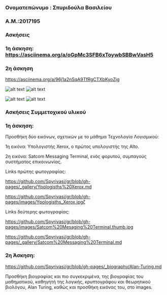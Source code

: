 
### Ονοματεπώνυμο : Σπυριδούλα Βασιλείου

### Α.Μ.:2017195

### Ασκήσεις

### 1η άσκηση: https://asciinema.org/a/oGpMc3SFB6xToywbSBBwVasH5

### 2η άσκηση

https://asciinema.org/a/96j1a2nSqA9TfRgCTXbKyoZjg



![alt text](https://github.com/Spyrivasi/sw/blob/2017195/2017195/hello-ntfy.png)
![alt text](https://github.com/Spyrivasi/sw/blob/2017195/2017195/hello-lock.png)

![alt text](https://github.com/Spyrivasi/sw/blob/2017195/2017195/cpntfy%20(1).png)
![alt text](https://github.com/Spyrivasi/sw/blob/2017195/2017195/cpnfy.png)




### Ασκήσεις Συμμετοχικού υλικού

### 1η άσκηση:

Προσθήκη δύο εικόνων, σχετικών με το μάθημα Τεχνολογία Λογισμικού:

1η εικόνα: Υπολογιστής Xerox, ο πρώτος υπολογιστής της Alto.

2η εικόνα:  Satcom Messaging Terminal, ενός φορυτού, συμπαγούς συστήματος επικοινωνίας.


Links πρώτης φωτογραφίας:


https://github.com/Spyrivasi/gr/blob/gh-pages/_gallery/Ypologisths%20Xerox.md

https://github.com/Spyrivasi/gr/blob/gh-pages/images/Ypologisths_Xerox.jpgζ

 Links δεύτερης φωτογραφίας:
 
 https://github.com/Spyrivasi/gr/blob/gh-pages/images/Satcom%20Mesaging%20Terminal.thumb.jpg
 
 https://github.com/Spyrivasi/gr/blob/gh-pages/_gallery/Satcom%20Messaging%20Terminal.md
 
 
 ### 2η Άσκηση:
 
 
 https://github.com/Spyrivasi/gr/blob/gh-pages/_biography/Alan-Turing.md
 
 

Προσθήκη βιογραφίας και πιο συγκεκριμένα, της βιογραφίας του μαθηματικού, καθηγητή της λογικής, κρυπτογράφου και θεωρητικού βιολόγου, Alan Turing, καθώς και προσθήκη εικόνας του, στο images.
